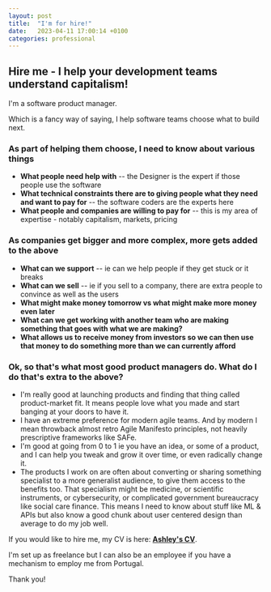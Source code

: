 ```yaml
---
layout: post
title:  "I'm for hire!"
date:   2023-04-11 17:00:14 +0100
categories: professional
---
```

## Hire me - I help your development teams understand capitalism!

I'm a software product manager.

Which is a fancy way of saying, I help software teams choose what to build next.

### As part of helping them choose, I need to know about various things

- **What people need help with** -- the Designer is the expert if those people use the software
- **What technical constraints there are to giving people what they need and want to pay for** -- the software coders are the experts here
- **What people and companies are willing to pay for** -- this is my area of expertise - notably capitalism, markets, pricing

### As companies get bigger and more complex, more gets added to the above

- **What can we support** -- ie can we help people if they get stuck or it breaks
- **What can we sell** -- ie if you sell to a company, there are extra people to convince as well as the users
- **What might make money tomorrow vs what might make more money even later**
- **What can we get working with another team who are making something that goes with what we are making?**
- **What allows us to receive money from investors so we can then use that money to do something more than we can currently afford**

### Ok, so that's what most good product managers do. What do **I** do that's extra to the above?

- I'm really good at launching products and finding that thing called product-market fit. It means people love what you made and start banging at your doors to have it.
- I have an extreme preference for modern agile teams. And by modern I mean throwback almost retro Agile Manifesto principles, not heavily prescriptive frameworks like SAFe.
- I'm good at going from 0 to 1 ie you have an idea, or some of a product, and I can help you tweak and grow it over time, or even radically change it.
- The products I work on are often about converting or sharing something specialist to a more generalist audience, to give them access to the benefits too. That specialism might be medicine, or scientific instruments, or cybersecurity, or complicated government bureaucracy like social care finance. This means I need to know about stuff like ML & APIs but also know a good chunk about user centered design than average to do my job well.

If you would like to hire me, my CV is here: **[Ashley's CV](/assets/AshleyRolfmoreCV.pdf)**.

I'm set up as freelance but I can also be an employee if you have a mechanism to employ me from Portugal.

Thank you!
